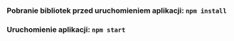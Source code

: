 ### Pobranie bibliotek przed uruchomieniem aplikacji: `npm install`
### Uruchomienie aplikacji: `npm start`